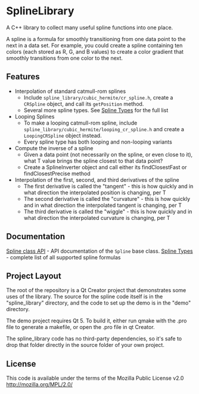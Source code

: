 SplineLibrary
=============
A C++ library to collect many useful spline functions into one place.

A spline is a formula for smoothly transitioning from one data point to the next in a data set. For example, you could create a spline containing ten colors (each stored as R, G, and B values) to create a color gradient that smoothly transitions from one color to the next.

Features
-------------
* Interpolation of standard catmull-rom splines
    * Include `spline_library/cubic_hermite/cr_spline.h`, create a `CRSpline` object, and call its `getPosition` method.
    * Several more spline types. See [Spline Types](docs/SplineTypes.md) for the full list
* Looping Splines
    * To make a looping catmull-rom spline, include `spline_library/cubic_hermite/looping_cr_spline.h` and create a `LoopingCRSpline` object instead.
    * Every spline type has both looping and non-looping variants
* Compute the inverse of a spline
    * Given a data point (not necessarily on the spline, or even close to it), what T value brings the spline closest to that data point?
    * Create a SplineInverter object and call either its findClosestFast or findClosestPrecise method
* Interpolation of the first, second, and third derivatives of the spline
    * The first derivative is called the "tangent" - this is how quickly and in what direction the interpolated position is changing, per T
    * The second derivative is called the "curvature" - this is how quickly and in what direction the interpolated tangent is changing, per T
    * The third derivative is called the "wiggle" - this is how quickly and in what direction the interpolated curvature is changing, per T
    

Documentation
-------------
[Spline class API](docs/SplineAPI.md) - API documentation of the `Spline` base class.
[Spline Types](docs/SplineTypes.md) - complete list of all supported spline formulas

Project Layout
-------------
The root of the repository is a Qt Creator project that demonstrates some uses of the library. The source for the spline code itself is in the "spline_library" directory, and the code to set up the demo is in the "demo" directory.

The demo project requires Qt 5. To build it, either run qmake with the .pro file to generate a makefile, or open the .pro file in qt Creator.

The spline_library code has no third-party dependencies, so it's safe to drop that folder directly in the source folder of your own project.

License
-------------
This code is available under the terms of the Mozilla Public License v2.0 http://mozilla.org/MPL/2.0/
